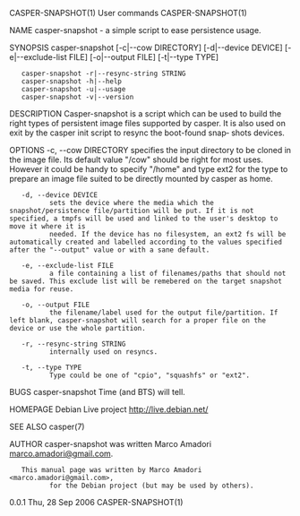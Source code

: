 CASPER-SNAPSHOT(1)                                                                              User commands                                                                              CASPER-SNAPSHOT(1)

NAME
       casper-snapshot - a simple script to ease persistence usage.

SYNOPSIS
       casper-snapshot [-c|--cow DIRECTORY] [-d|--device DEVICE] [-e|--exclude-list FILE] [-o|--output FILE] [-t|--type TYPE]

       casper-snapshot -r|--resync-string STRING
       casper-snapshot -h|--help
       casper-snapshot -u|--usage
       casper-snapshot -v|--version

DESCRIPTION
       Casper-snapshot is a script which can be used to build the right types of persistent image files supported by casper. It is also used on exit by the casper init script to resync the boot-found snap‐
       shots devices.

OPTIONS
       -c, --cow DIRECTORY
              specifies the input directory to be cloned in the image file.  Its default value "/cow" should be right for most uses. However it could be handy to specify "/home" and type ext2 for the  type
              to prepare an image file suited to be directly mounted by casper as home.

       -d, --device DEVICE
              sets the device where the media which the snapshot/persistence file/partition will be put. If it is not specified, a tmpfs will be used and linked to the user's desktop to move it where it is
              needed. If the device has no filesystem, an ext2 fs will be automatically created and labelled according to the values specified after the "--output" value or with a sane default.

       -e, --exclude-list FILE
              a file containing a list of filenames/paths that should not be saved. This exclude list will be remebered on the target snapshot media for reuse.

       -o, --output FILE
              the filename/label used for the output file/partition. If left blank, casper-snapshot will search for a proper file on the device or use the whole partition.

       -r, --resync-string STRING
              internally used on resyncs.

       -t, --type TYPE
              Type could be one of "cpio", "squashfs" or "ext2".

BUGS
       casper-snapshot Time (and BTS) will tell.

HOMEPAGE
       Debian Live project <http://live.debian.net/>

SEE ALSO
       casper(7)

AUTHOR
       casper-snapshot was written Marco Amadori <marco.amadori@gmail.com>.

       This manual page was written by Marco Amadori <marco.amadori@gmail.com>,
              for the Debian project (but may be used by others).

0.0.1                                                                                         Thu,  28 Sep 2006                                                                            CASPER-SNAPSHOT(1)
